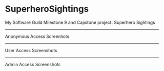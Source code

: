 # SuperheroSightings
My Software Guild Milestone 9 and Capstone project:  Superhero Sightings


_______________________________________________________________________________________________________________

Anonymous Access Screenhots



_______________________________________________________________________________________________________________

User Access Screenshots


_______________________________________________________________________________________________________________

Admin Access Screenshots

